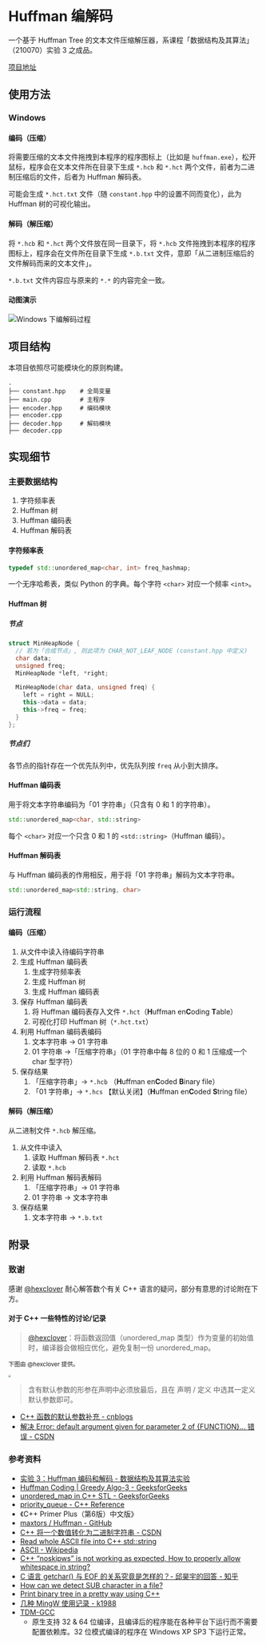 # Huffman 编解码

一个基于 Huffman Tree 的文本文件压缩解压器，系课程「数据结构及其算法」（210070）实验 3 之成品。

[项目地址](https://github.com/JiangGua/210070-huffman)



## 使用方法

### Windows

#### 编码（压缩）

将需要压缩的文本文件拖拽到本程序的程序图标上（比如是 `huffman.exe`），松开鼠标，程序会在文本文件所在目录下生成 `*.hcb` 和 `*.hct` 两个文件，前者为二进制压缩后的文件，后者为 Huffman 解码表。

可能会生成 `*.hct.txt` 文件（随 `constant.hpp` 中的设置不同而变化），此为 Huffman 树的可视化输出。

#### 解码（解压缩）

将 `*.hcb` 和 `*.hct` 两个文件放在同一目录下，将 `*.hcb` 文件拖拽到本程序的程序图标上，程序会在文件所在目录下生成 `*.b.txt` 文件，意即「从二进制压缩后的文件解码而来的文本文件」。

`*.b.txt` 文件内容应与原来的 `*.*` 的内容完全一致。

#### 动图演示

![Windows 下编解码过程](https://cdn.jsdelivr.net/gh/jonbgua/jonbgua-com-picbed@master/20201208215553.gif)



## 项目结构

本项目依照尽可能模块化的原则构建。

```
.
├── constant.hpp	# 全局变量
├── main.cpp		# 主程序
├── encoder.hpp		# 编码模块
├── encoder.cpp
├── decoder.hpp		# 解码模块
├── decoder.cpp
```



## 实现细节

### 主要数据结构

1. 字符频率表
2. Huffman 树
3. Huffman 编码表
4. Huffman 解码表

#### 字符频率表

```c++
typedef std::unordered_map<char, int> freq_hashmap;
```

一个无序哈希表，类似 Python 的字典。每个字符 `<char>` 对应一个频率 `<int>`。

#### Huffman 树

##### 节点

```c++
struct MinHeapNode {
  // 若为「合成节点」, 则此项为 CHAR_NOT_LEAF_NODE (constant.hpp 中定义)
  char data;
  unsigned freq;
  MinHeapNode *left, *right;

  MinHeapNode(char data, unsigned freq) {
    left = right = NULL;
    this->data = data;
    this->freq = freq;
  }
};
```

##### 节点们

各节点的指针存在一个优先队列中，优先队列按 `freq` 从小到大排序。

#### Huffman 编码表

用于将文本字符串编码为「01 字符串」（只含有 0 和 1 的字符串）。

```c++
std::unordered_map<char, std::string>
```

每个 `<char>` 对应一个只含 0 和 1 的 `<std::string>`（Huffman 编码）。

#### Huffman 解码表

与 Huffman 编码表的作用相反，用于将「01 字符串」解码为文本字符串。

```c++
std::unordered_map<std::string, char>
```



### 运行流程

#### 编码（压缩）

1. 从文件中读入待编码字符串
2. 生成 Huffman 编码表
   1. 生成字符频率表
   2. 生成 Huffman 树
   3. 生成 Huffman 编码表
3. 保存 Huffman 编码表
   1. 将 Huffman 编码表存入文件 `*.hct`（**H**uffman en**C**oding **T**able）
   2. 可视化打印 Huffman 树（`*.hct.txt`）
4. 利用 Huffman 编码表编码
   1. 文本字符串 → 01 字符串
   2. 01 字符串 →「压缩字符串」（01 字符串中每 8 位的 0 和 1 压缩成一个 char 型字符）
5. 保存结果
   1. 「压缩字符串」→ `*.hcb` （**H**uffman en**C**oded **B**inary file）
   2. 「01 字符串」→ `*.hcs` 【默认关闭】（**H**uffman en**C**oded **S**tring file）

#### 解码（解压缩）

从二进制文件 `*.hcb` 解压缩。

1. 从文件中读入
   1. 读取 Huffman 解码表 `*.hct`
   2. 读取 `*.hcb`
2. 利用 Huffman 解码表解码
   1. 「压缩字符串」→ 01 字符串
   2. 01 字符串 → 文本字符串
3. 保存结果
   1. 文本字符串 → `*.b.txt`



## 附录

### 致谢

感谢 [@hexclover](https://github.com/hexclover) 耐心解答数个有关 C++ 语言的疑问，部分有意思的讨论附在下方。

#### 对于 C++ 一些特性的讨论/记录

> [@hexclover](https://github.com/hexclover)：将函数返回值（unordered_map 类型）作为变量的初始值时，编译器会做相应优化，避免复制一份 unordered_map。

<small>下图由 @hexclover 提供。</small>

<img src="https://cdn.jsdelivr.net/gh/jonbgua/jonbgua-com-picbed@master/20201030203935.jpg" style="zoom:33%;" />

> 含有默认参数的形参在声明中必须放最后，且在 声明 / 定义 中选其一定义默认参数即可。

- [C++ 函数的默认参数补充 - cnblogs](https://www.cnblogs.com/chenke1731/p/9651275.html)
- [解决 Error: default argument given for parameter 2 of {FUNCTION}... 错误 - CSDN](https://blog.csdn.net/weixin_36888577/article/details/79872036)

### 参考资料

- [实验 3：Huffman 编码和解码 - 数据结构及其算法实验](http://staff.ustc.edu.cn/~dongeliu/dsa/exp3.html)
- [Huffman Coding | Greedy Algo-3 - GeeksforGeeks](https://www.geeksforgeeks.org/huffman-coding-greedy-algo-3/)
- [unordered_map in C++ STL - GeeksforGeeks](https://www.geeksforgeeks.org/unordered_map-in-cpp-stl/)
- [priority_queue - C++ Reference](http://www.cplusplus.com/reference/queue/priority_queue/)
- 《C++ Primer Plus（第6版）中文版》
- [maxtors / Huffman - GitHub](https://github.com/maxtors/Huffman/blob/master/Huffman.cpp#L182)
- [C++ 将一个数值转化为二进制字符串 - CSDN](https://blog.csdn.net/chuoyunfei4184/article/details/100980312)
- [Read whole ASCII file into C++ std::string](https://www.tutorialspoint.com/Read-whole-ASCII-file-into-Cplusplus-std-string)
- [ASCII - Wikipedia](https://zh.wikipedia.org/wiki/ASCII)
- [C++ “noskipws” is not working as expected, How to properly allow whitespace in string?](https://stackoverflow.com/questions/59904251/c-noskipws-is-not-working-as-expected-how-to-properly-allow-whitespace-in-s)
- [C 语言 getchar() 与 EOF 的关系究竟是怎样的？- 邱昊宇的回答 - 知乎](https://www.zhihu.com/question/278363419/answer/401653803)
- [How can we detect SUB character in a file?](https://stackoverflow.com/questions/23632640/how-can-we-detect-sub-character-in-a-file)
- [Print binary tree in a pretty way using C++](https://stackoverflow.com/questions/36802354/print-binary-tree-in-a-pretty-way-using-c)
- [几种 MingW 使用记录 - k1988](https://baba.zhaoxiuyuan.com/2017/09/121_mingw_record/)
- [TDM-GCC](https://jmeubank.github.io/tdm-gcc/)
  - 原生支持 32 & 64 位编译，且编译后的程序能在各种平台下运行而不需要配置依赖库。32 位模式编译的程序在 Windows XP SP3 下运行正常。
